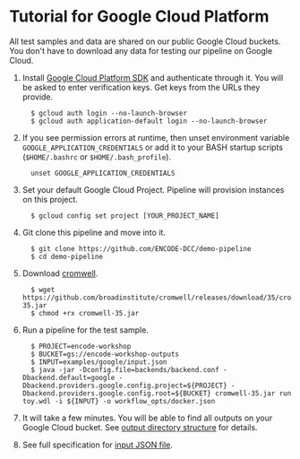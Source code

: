 Tutorial for Google Cloud Platform
===================================================

All test samples and data are shared on our public Google Cloud buckets. You don't have to download any data for testing our pipeline on Google Cloud.

1. Install [Google Cloud Platform SDK](https://cloud.google.com/sdk/downloads) and authenticate through it. You will be asked to enter verification keys. Get keys from the URLs they provide.
    ```
      $ gcloud auth login --no-launch-browser
      $ gcloud auth application-default login --no-launch-browser
    ```

2. If you see permission errors at runtime, then unset environment variable `GOOGLE_APPLICATION_CREDENTIALS` or add it to your BASH startup scripts (`$HOME/.bashrc` or `$HOME/.bash_profile`).
    ```
      unset GOOGLE_APPLICATION_CREDENTIALS
    ```

3. Set your default Google Cloud Project. Pipeline will provision instances on this project.
    ```
      $ gcloud config set project [YOUR_PROJECT_NAME]
    ```

4. Git clone this pipeline and move into it.
    ```
      $ git clone https://github.com/ENCODE-DCC/demo-pipeline
      $ cd demo-pipeline
    ```

5. Download [cromwell](https://github.com/broadinstitute/cromwell).
    ```
      $ wget https://github.com/broadinstitute/cromwell/releases/download/35/cromwell-35.jar
      $ chmod +rx cromwell-35.jar
    ```

6. Run a pipeline for the test sample.
    ```
      $ PROJECT=encode-workshop
      $ BUCKET=gs://encode-workshop-outputs
      $ INPUT=examples/google/input.json
      $ java -jar -Dconfig.file=backends/backend.conf -Dbackend.default=google -Dbackend.providers.google.config.project=${PROJECT} -Dbackend.providers.google.config.root=${BUCKET} cromwell-35.jar run toy.wdl -i ${INPUT} -o workflow_opts/docker.json
    ```

7. It will take a few minutes. You will be able to find all outputs on your Google Cloud bucket. See [output directory structure](output.md) for details.

8. See full specification for [input JSON file](input.md).